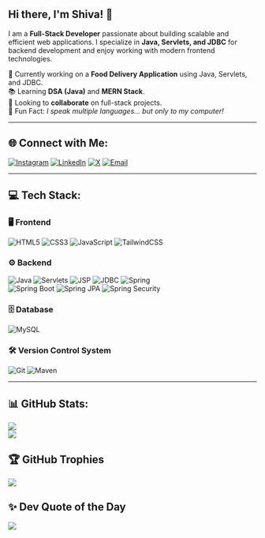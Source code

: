 
## Hi there, I'm Shiva! 👋

I am a **Full-Stack Developer** passionate about building scalable and efficient web applications. I specialize in **Java, Servlets, and JDBC** for backend development and enjoy working with modern frontend technologies.

🚀 Currently working on a **Food Delivery Application** using Java, Servlets, and JDBC.<br/>
📚 Learning **DSA (Java)** and **MERN Stack**.<br/>
🤝 Looking to **collaborate** on full-stack projects.<br/>
💬 Fun Fact: *I speak multiple languages... but only to my computer!*

---

## 🌐 Connect with Me:
[![Instagram](https://img.shields.io/badge/Instagram-%23E4405F.svg?logo=Instagram&logoColor=white)](https://instagram.com/shiva_bugslayer) [![LinkedIn](https://img.shields.io/badge/LinkedIn-%230077B5.svg?logo=linkedin&logoColor=white)](https://linkedin.com/in/psivaiah6174) [![X](https://img.shields.io/badge/X-black.svg?logo=X&logoColor=white)](https://x.com/SHIVA6174124345) [![Email](https://img.shields.io/badge/Email-D14836?logo=gmail&logoColor=white)](mailto:psivaiah6174@gmail.com)

---

## 💻 Tech Stack:

### 🖥️ Frontend
![HTML5](https://img.shields.io/badge/html5-%23E34F26.svg?style=for-the-badge&logo=html5&logoColor=white) ![CSS3](https://img.shields.io/badge/css3-%231572B6.svg?style=for-the-badge&logo=css3&logoColor=white) ![JavaScript](https://img.shields.io/badge/javascript-%23323330.svg?style=for-the-badge&logo=javascript&logoColor=%23F7DF1E) ![TailwindCSS](https://img.shields.io/badge/tailwindcss-%2338B2AC.svg?style=for-the-badge&logo=tailwind-css&logoColor=white)

### ⚙️ Backend
![Java](https://img.shields.io/badge/java-%23ED8B00.svg?style=for-the-badge&logo=openjdk&logoColor=white) ![Servlets](https://img.shields.io/badge/Servlets-%23007ACC.svg?style=for-the-badge) ![JSP](https://img.shields.io/badge/JSP-%23007ACC.svg?style=for-the-badge) ![JDBC](https://img.shields.io/badge/JDBC-%23007ACC.svg?style=for-the-badge) ![Spring](https://img.shields.io/badge/spring-%236DB33F.svg?style=for-the-badge&logo=spring&logoColor=white) 
<br/> ![Spring Boot](https://img.shields.io/badge/SpringBoot-%236DB33F.svg?style=for-the-badge) ![Spring JPA](https://img.shields.io/badge/Spring%20JPA-%236DB33F.svg?style=for-the-badge) ![Spring Security](https://img.shields.io/badge/Spring%20Security-%236DB33F.svg?style=for-the-badge)

### 🗄️ Database
![MySQL](https://img.shields.io/badge/mysql-4479A1.svg?style=for-the-badge&logo=mysql&logoColor=white)

### 🛠️ Version Control System
![Git](https://img.shields.io/badge/git-%23F05033.svg?style=for-the-badge&logo=git&logoColor=white) ![Maven](https://img.shields.io/badge/Apache%20Maven-C71A36?style=for-the-badge&logo=Apache%20Maven&logoColor=white)

---

## 📊 GitHub Stats:
![](https://github-readme-stats.vercel.app/api?username=SHIVA6174&theme=neon&hide_border=true&include_all_commits=true&count_private=true)  
![](https://github-readme-stats.vercel.app/api/top-langs/?username=SHIVA6174&theme=neon&hide_border=true&include_all_commits=true&count_private=true&layout=compact)

## 🏆 GitHub Trophies
![](https://github-profile-trophy.vercel.app/?username=SHIVA6174&theme=radical&no-frame=true&no-bg=true&margin-w=4)

## ✨ Dev Quote of the Day
![](https://readme-typing-svg.herokuapp.com?font=Operator+Mono&duration=3000&color=F75C7E&lines=%22First%2C+solve+the+problem.;Then%2C+write+the+code.%22+-+John+Johnson;%22The+only+way+to+do+great+work%2C+is+to+love+what+you+do.%22+-+Steve+Jobs;"It's+not+a+bug%2C+it's+a+feature!";"The+best+way+to+predict+the+future+is+to+create+it.")
